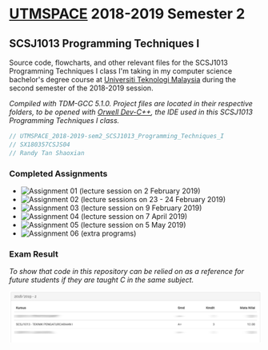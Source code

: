 # [UTMSPACE](https://www4.utmspace.edu.my/) 2018-2019 Semester 2 
## SCSJ1013 Programming Techniques I
Source code, flowcharts, and other relevant files for the SCSJ1013 Programming Techniques I class I'm taking in my computer science bachelor's degree course at [Universiti Teknologi Malaysia](http://www.utm.my/) during the second semester of the 2018-2019 session.

*Compiled with TDM-GCC 5.1.0. Project files are located in their respective folders, to be opened with [Orwell Dev-C++](https://sourceforge.net/projects/orwelldevcpp/), the IDE used in this SCSJ1013 Programming Techniques I class.*

```c
// UTMSPACE_2018-2019-sem2_SCSJ1013_Programming_Techniques_I
// SX180357CSJS04
// Randy Tan Shaoxian
```

### Completed Assignments
* ![Assignment 01](/assignment_01/) (lecture session on 2 February 2019)
* ![Assignment 02](/assignment_02/) (lecture sessions on 23 - 24 February 2019)
* ![Assignment 03](/assignment_03/) (lecture session on 9 February 2019)
* ![Assignment 04](/assignment_04/) (lecture session on 7 April 2019)
* ![Assignment 05](/assignment_05/) (lecture session on 5 May 2019)
* ![Assignment 06](/assignment_06_extra_programs/) (extra programs)


### Exam Result

*To show that code in this repository can be relied on as a reference for future students if they are taught C in the same subject.*

![Result](result.png?raw=true)